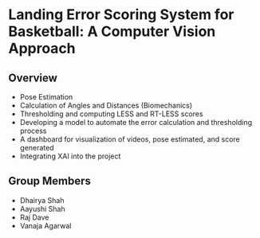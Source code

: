 # Landing Error Scoring System for Basketball: A Computer Vision Approach

## Overview
- Pose Estimation
- Calculation of Angles and Distances (Biomechanics)
- Thresholding and computing LESS and RT-LESS scores
- Developing a model to automate the error calculation and thresholding process
- A dashboard for visualization of videos, pose estimated, and score generated
- Integrating XAI into the project

## Group Members
- Dhairya Shah
- Aayushi Shah
- Raj Dave
- Vanaja Agarwal
